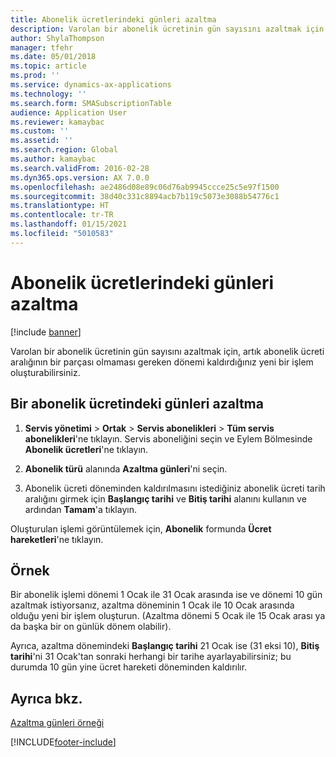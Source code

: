 ```yaml
---
title: Abonelik ücretlerindeki günleri azaltma
description: Varolan bir abonelik ücretinin gün sayısını azaltmak için, artık abonelik ücreti aralığının bir parçası olmaması gereken dönemi kaldırdığınız yeni bir işlem oluşturabilirsiniz.
author: ShylaThompson
manager: tfehr
ms.date: 05/01/2018
ms.topic: article
ms.prod: ''
ms.service: dynamics-ax-applications
ms.technology: ''
ms.search.form: SMASubscriptionTable
audience: Application User
ms.reviewer: kamaybac
ms.custom: ''
ms.assetid: ''
ms.search.region: Global
ms.author: kamaybac
ms.search.validFrom: 2016-02-28
ms.dyn365.ops.version: AX 7.0.0
ms.openlocfilehash: ae2486d08e89c06d76ab9945ccce25c5e97f1500
ms.sourcegitcommit: 38d40c331c8894acb7b119c5073e3088b54776c1
ms.translationtype: HT
ms.contentlocale: tr-TR
ms.lasthandoff: 01/15/2021
ms.locfileid: "5010583"
---
```

# <a name="reduce-the-days-on-subscription-fees"></a>Abonelik ücretlerindeki günleri azaltma 

[!include [banner](../includes/banner.md)]


Varolan bir abonelik ücretinin gün sayısını azaltmak için, artık abonelik ücreti aralığının bir parçası olmaması gereken dönemi kaldırdığınız yeni bir işlem oluşturabilirsiniz.

## <a name="reduce-the-days-on-a-subscription-fee"></a>Bir abonelik ücretindeki günleri azaltma

1.  **Servis yönetimi** \> **Ortak** \> **Servis abonelikleri** \> **Tüm servis abonelikleri**'ne tıklayın. Servis aboneliğini seçin ve Eylem Bölmesinde **Abonelik ücretleri**'ne tıklayın.

2.  **Abonelik türü** alanında **Azaltma günleri**'ni seçin.

3.  Abonelik ücreti döneminden kaldırılmasını istediğiniz abonelik ücreti tarih aralığını girmek için **Başlangıç tarihi** ve **Bitiş tarihi** alanını kullanın ve ardından **Tamam**'a tıklayın.

Oluşturulan işlemi görüntülemek için, **Abonelik** formunda **Ücret hareketleri**'ne tıklayın.

## <a name="example"></a>Örnek

Bir abonelik işlemi dönemi 1 Ocak ile 31 Ocak arasında ise ve dönemi 10 gün azaltmak istiyorsanız, azaltma döneminin 1 Ocak ile 10 Ocak arasında olduğu yeni bir işlem oluşturun. (Azaltma dönemi 5 Ocak ile 15 Ocak arası ya da başka bir on günlük dönem olabilir).

Ayrıca, azaltma dönemindeki **Başlangıç tarihi** 21 Ocak ise (31 eksi 10), **Bitiş tarihi**'ni 31 Ocak'tan sonraki herhangi bir tarihe ayarlayabilirsiniz; bu durumda 10 gün yine ücret hareketi döneminden kaldırılır.

## <a name="see-also"></a>Ayrıca bkz.

[Azaltma günleri örneği](reduction-days-example.md)

  




[!INCLUDE[footer-include](../../includes/footer-banner.md)]